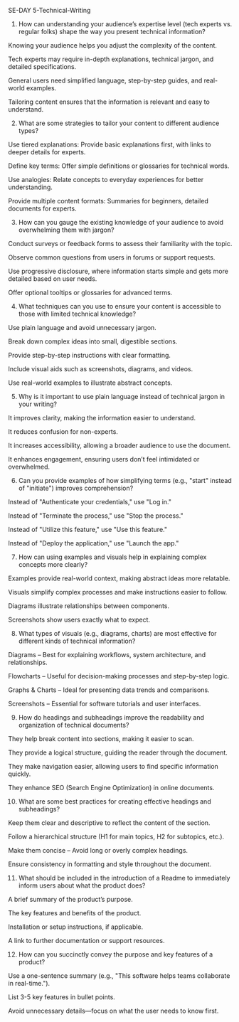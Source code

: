  SE-DAY 5-Technical-Writing

1. How can understanding your audience’s expertise level (tech experts vs. regular folks) shape the way you present technical information?

Knowing your audience helps you adjust the complexity of the content.

Tech experts may require in-depth explanations, technical jargon, and detailed specifications.

General users need simplified language, step-by-step guides, and real-world examples.

Tailoring content ensures that the information is relevant and easy to understand.


2. What are some strategies to tailor your content to different audience types?

Use tiered explanations: Provide basic explanations first, with links to deeper details for experts.

Define key terms: Offer simple definitions or glossaries for technical words.

Use analogies: Relate concepts to everyday experiences for better understanding.

Provide multiple content formats: Summaries for beginners, detailed documents for experts.


3. How can you gauge the existing knowledge of your audience to avoid overwhelming them with jargon?

Conduct surveys or feedback forms to assess their familiarity with the topic.

Observe common questions from users in forums or support requests.

Use progressive disclosure, where information starts simple and gets more detailed based on user needs.

Offer optional tooltips or glossaries for advanced terms.



4. What techniques can you use to ensure your content is accessible to those with limited technical knowledge?

Use plain language and avoid unnecessary jargon.

Break down complex ideas into small, digestible sections.

Provide step-by-step instructions with clear formatting.

Include visual aids such as screenshots, diagrams, and videos.

Use real-world examples to illustrate abstract concepts.



5. Why is it important to use plain language instead of technical jargon in your writing?

It improves clarity, making the information easier to understand.

It reduces confusion for non-experts.

It increases accessibility, allowing a broader audience to use the document.

It enhances engagement, ensuring users don’t feel intimidated or overwhelmed.



6. Can you provide examples of how simplifying terms (e.g., "start" instead of "initiate") improves comprehension?

Instead of "Authenticate your credentials," use "Log in."

Instead of "Terminate the process," use "Stop the process."

Instead of "Utilize this feature," use "Use this feature."

Instead of "Deploy the application," use "Launch the app."



7. How can using examples and visuals help in explaining complex concepts more clearly?

Examples provide real-world context, making abstract ideas more relatable.

Visuals simplify complex processes and make instructions easier to follow.

Diagrams illustrate relationships between components.

Screenshots show users exactly what to expect.



8. What types of visuals (e.g., diagrams, charts) are most effective for different kinds of technical information?

Diagrams – Best for explaining workflows, system architecture, and relationships.

Flowcharts – Useful for decision-making processes and step-by-step logic.

Graphs & Charts – Ideal for presenting data trends and comparisons.

Screenshots – Essential for software tutorials and user interfaces.



9. How do headings and subheadings improve the readability and organization of technical documents?

They help break content into sections, making it easier to scan.

They provide a logical structure, guiding the reader through the document.

They make navigation easier, allowing users to find specific information quickly.

They enhance SEO (Search Engine Optimization) in online documents.



10. What are some best practices for creating effective headings and subheadings?

Keep them clear and descriptive to reflect the content of the section.

Follow a hierarchical structure (H1 for main topics, H2 for subtopics, etc.).

Make them concise – Avoid long or overly complex headings.

Ensure consistency in formatting and style throughout the document.


11. What should be included in the introduction of a Readme to immediately inform users about what the product does?

A brief summary of the product’s purpose.

The key features and benefits of the product.

Installation or setup instructions, if applicable.

A link to further documentation or support resources.


12. How can you succinctly convey the purpose and key features of a product?

Use a one-sentence summary (e.g., "This software helps teams collaborate in real-time.").

List 3-5 key features in bullet points.

Avoid unnecessary details—focus on what the user needs to know first.
